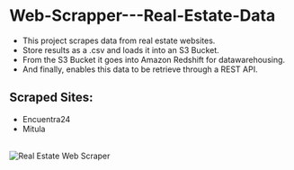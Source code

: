 # Web-Scrapper---Real-Estate-Data

- This project scrapes data from real estate websites.
- Store results as a .csv and loads it into an S3 Bucket.
- From the S3 Bucket it goes into Amazon Redshift for datawarehousing.
- And finally, enables this data to be retrieve through a REST API.

## Scraped Sites:

- Encuentra24
- Mitula

<br>
<img src="https://i.imgur.com/QektISc.png" alt="Real Estate Web Scraper">
